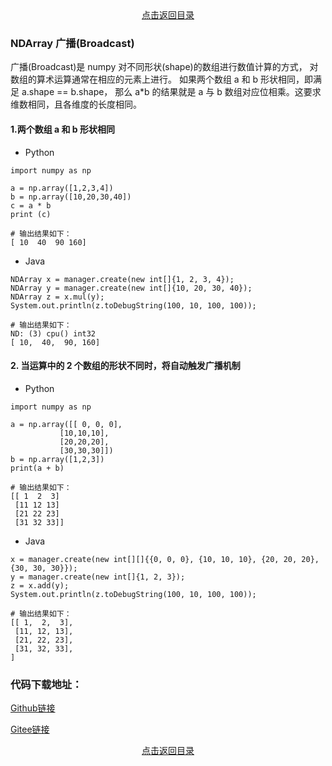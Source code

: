 <div align="center">
  <a href="http://aias.top/AIAS/guides/tutorials/ndarray/index.html">点击返回目录</a>
</div>  


### NDArray 广播(Broadcast)
广播(Broadcast)是 numpy 对不同形状(shape)的数组进行数值计算的方式， 对数组的算术运算通常在相应的元素上进行。
如果两个数组 a 和 b 形状相同，即满足 a.shape == b.shape，
那么 a*b 的结果就是 a 与 b 数组对应位相乘。这要求维数相同，且各维度的长度相同。


#### 1.两个数组 a 和 b 形状相同
- Python
```text
import numpy as np 
 
a = np.array([1,2,3,4]) 
b = np.array([10,20,30,40]) 
c = a * b 
print (c)

# 输出结果如下：
[ 10  40  90 160]
```

- Java
```text
NDArray x = manager.create(new int[]{1, 2, 3, 4});
NDArray y = manager.create(new int[]{10, 20, 30, 40});
NDArray z = x.mul(y);
System.out.println(z.toDebugString(100, 10, 100, 100));

# 输出结果如下：
ND: (3) cpu() int32
[ 10,  40,  90, 160]
```

#### 2. 当运算中的 2 个数组的形状不同时，将自动触发广播机制
- Python
```text
import numpy as np 
 
a = np.array([[ 0, 0, 0],
           [10,10,10],
           [20,20,20],
           [30,30,30]])
b = np.array([1,2,3])
print(a + b)

# 输出结果如下：
[[ 1  2  3]
 [11 12 13]
 [21 22 23]
 [31 32 33]]
```

- Java
```text
x = manager.create(new int[][]{{0, 0, 0}, {10, 10, 10}, {20, 20, 20}, {30, 30, 30}});
y = manager.create(new int[]{1, 2, 3});
z = x.add(y);
System.out.println(z.toDebugString(100, 10, 100, 100));

# 输出结果如下：
[[ 1,  2,  3],
 [11, 12, 13],
 [21, 22, 23],
 [31, 32, 33],
]
```


### 代码下载地址：    
[Github链接](https://github.com/mymagicpower/AIAS/blob/main/0_tutorials/ndarray_lessons/src/main/java/me/aias/example/No4BroadcastExample.java)    

[Gitee链接](https://gitee.com/mymagicpower/AIAS/blob/main/0_tutorials/ndarray_lessons/src/main/java/me/aias/example/No4BroadcastExample.java)   


<div align="center">
  <a href="http://aias.top/AIAS/guides/tutorials/ndarray/index.html">点击返回目录</a>
</div>  
